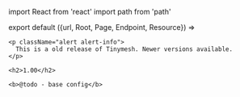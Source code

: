 import React from 'react'
import path from 'path'

export default ({url, Root, Page, Endpoint, Resource}) =>
  <Resource resource="config/1.00" url={url} name="1.00">

    <p className="alert alert-info">
      This is a old release of Tinymesh. Newer versions available.
    </p>

    <h2>1.00</h2>

    <b>@todo - base config</b>
  </Resource>
